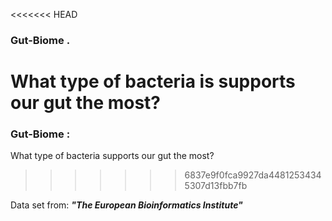 <<<<<<< HEAD
### Gut-Biome .
What type of bacteria is supports our gut the most?  
=======
###     Gut-Biome :
What type of bacteria supports our gut the most?  
>>>>>>> 6837e9f0fca9927da44812534345307d13fbb7fb

Data set from: **_"The European Bioinformatics Institute"_**
